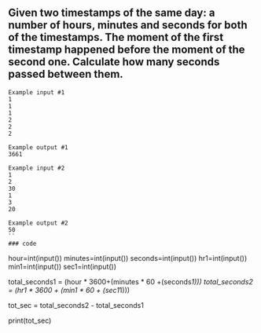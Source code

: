 ## Given two timestamps of the same day: a number of hours, minutes and seconds for both of the timestamps. The moment of the first timestamp happened before the moment of the second one. Calculate how many seconds passed between them.
```
Example input #1
1
1
1
2
2
2

Example output #1
3661

Example input #2
1
2
30
1
3
20

Example output #2
50
``
### code
````
hour=int(input())
minutes=int(input())
seconds=int(input())
hr1=int(input())
min1=int(input())
sec1=int(input())

total_seconds1 = (hour * 3600+(minutes * 60 +(seconds*1)))
total_seconds2 = (hr1 * 3600 + (min1 * 60 + (sec1*1))) 

tot_sec = total_seconds2 - total_seconds1

print(tot_sec)
```


